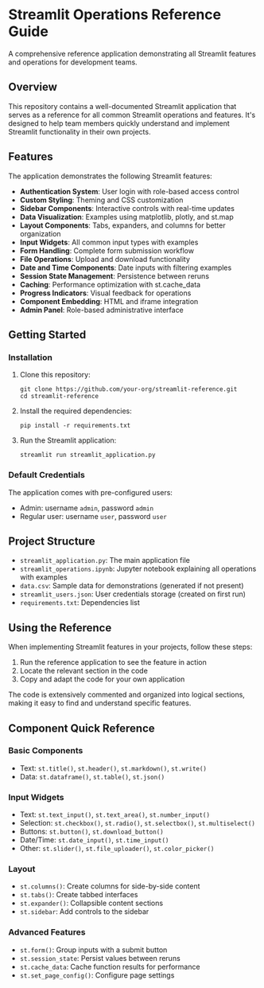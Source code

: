 # Streamlit Operations Reference Guide

A comprehensive reference application demonstrating all Streamlit features and operations for development teams.

## Overview

This repository contains a well-documented Streamlit application that serves as a reference for all common Streamlit operations and features. It's designed to help team members quickly understand and implement Streamlit functionality in their own projects.

## Features

The application demonstrates the following Streamlit features:

- **Authentication System**: User login with role-based access control
- **Custom Styling**: Theming and CSS customization
- **Sidebar Components**: Interactive controls with real-time updates
- **Data Visualization**: Examples using matplotlib, plotly, and st.map
- **Layout Components**: Tabs, expanders, and columns for better organization
- **Input Widgets**: All common input types with examples
- **Form Handling**: Complete form submission workflow
- **File Operations**: Upload and download functionality
- **Date and Time Components**: Date inputs with filtering examples
- **Session State Management**: Persistence between reruns
- **Caching**: Performance optimization with st.cache_data
- **Progress Indicators**: Visual feedback for operations
- **Component Embedding**: HTML and iframe integration
- **Admin Panel**: Role-based administrative interface

## Getting Started

### Installation

1. Clone this repository:
   ```
   git clone https://github.com/your-org/streamlit-reference.git
   cd streamlit-reference
   ```

2. Install the required dependencies:
   ```
   pip install -r requirements.txt
   ```

3. Run the Streamlit application:
   ```
   streamlit run streamlit_application.py
   ```

### Default Credentials

The application comes with pre-configured users:
- Admin: username `admin`, password `admin`
- Regular user: username `user`, password `user`

## Project Structure

- `streamlit_application.py`: The main application file
- `streamlit_operations.ipynb`: Jupyter notebook explaining all operations with examples
- `data.csv`: Sample data for demonstrations (generated if not present)
- `streamlit_users.json`: User credentials storage (created on first run)
- `requirements.txt`: Dependencies list

## Using the Reference

When implementing Streamlit features in your projects, follow these steps:

1. Run the reference application to see the feature in action
2. Locate the relevant section in the code
3. Copy and adapt the code for your own application

The code is extensively commented and organized into logical sections, making it easy to find and understand specific features.

## Component Quick Reference

### Basic Components
- Text: `st.title()`, `st.header()`, `st.markdown()`, `st.write()`
- Data: `st.dataframe()`, `st.table()`, `st.json()`

### Input Widgets
- Text: `st.text_input()`, `st.text_area()`, `st.number_input()`
- Selection: `st.checkbox()`, `st.radio()`, `st.selectbox()`, `st.multiselect()`
- Buttons: `st.button()`, `st.download_button()`
- Date/Time: `st.date_input()`, `st.time_input()`
- Other: `st.slider()`, `st.file_uploader()`, `st.color_picker()`

### Layout
- `st.columns()`: Create columns for side-by-side content
- `st.tabs()`: Create tabbed interfaces
- `st.expander()`: Collapsible content sections
- `st.sidebar`: Add controls to the sidebar

### Advanced Features
- `st.form()`: Group inputs with a submit button
- `st.session_state`: Persist values between reruns
- `st.cache_data`: Cache function results for performance
- `st.set_page_config()`: Configure page settings



